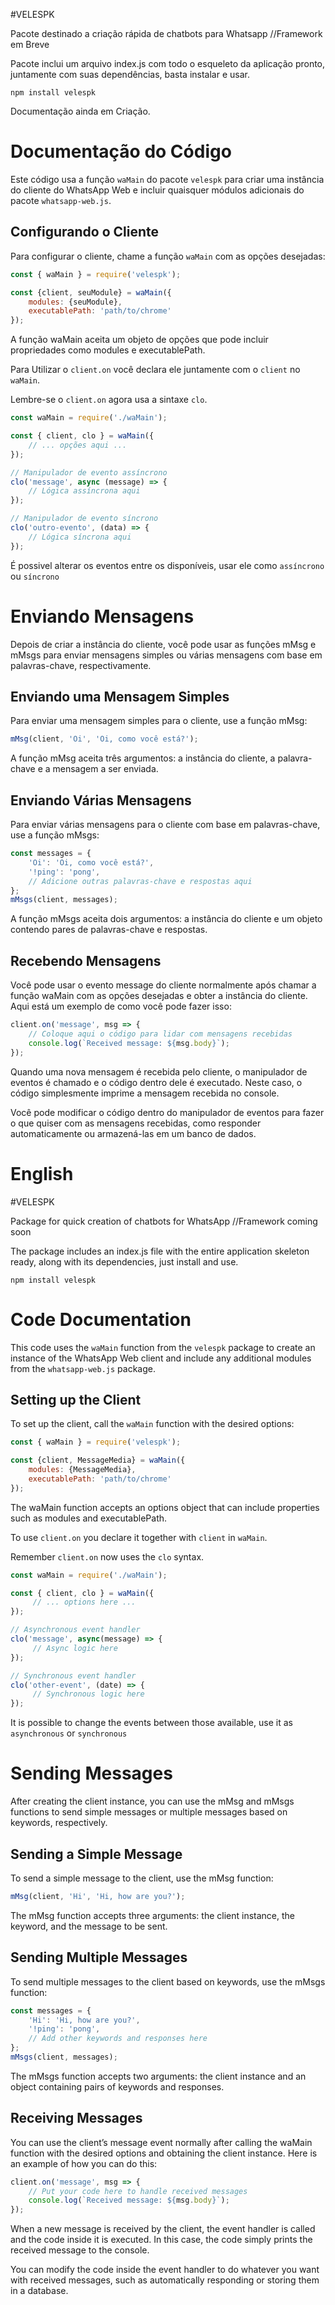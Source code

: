 #VELESPK

Pacote destinado a criação rápida de chatbots para Whatsapp
//Framework em Breve

Pacote inclui um arquivo index.js com todo o esqueleto da aplicação pronto, juntamente com suas dependências, basta instalar e usar.
```
npm install velespk
```

Documentação ainda em Criação.
# Documentação do Código

Este código usa a função `waMain` do pacote `velespk` para criar uma instância do cliente do WhatsApp Web e incluir quaisquer módulos adicionais do pacote `whatsapp-web.js`.

## Configurando o Cliente

Para configurar o cliente, chame a função `waMain` com as opções desejadas:

```javascript
const { waMain } = require('velespk');

const {client, seuModule} = waMain({
    modules: {seuModule},
    executablePath: 'path/to/chrome'
});
```
A função waMain aceita um objeto de opções que pode incluir propriedades como modules e executablePath.

Para Utilizar o `client.on` você declara ele juntamente com o `client` no `waMain`. 

Lembre-se o `client.on` agora usa a sintaxe `clo`.
```javascript
const waMain = require('./waMain');

const { client, clo } = waMain({
    // ... opções aqui ...
});

// Manipulador de evento assíncrono
clo('message', async (message) => {
    // Lógica assíncrona aqui
});

// Manipulador de evento síncrono
clo('outro-evento', (data) => {
    // Lógica síncrona aqui
});
```
É possivel alterar os eventos entre os disponíveis, usar ele como `assíncrono` ou `síncrono` 

# Enviando Mensagens
Depois de criar a instância do cliente, você pode usar as funções mMsg e mMsgs para enviar mensagens simples ou várias mensagens com base em palavras-chave, respectivamente.
## Enviando uma Mensagem Simples
Para enviar uma mensagem simples para o cliente, use a função mMsg:
```javascript
mMsg(client, 'Oi', 'Oi, como você está?');
```
A função mMsg aceita três argumentos: a instância do cliente, a palavra-chave e a mensagem a ser enviada.
## Enviando Várias Mensagens
Para enviar várias mensagens para o cliente com base em palavras-chave, use a função mMsgs:
```javascript
const messages = {
    'Oi': 'Oi, como você está?',
    '!ping': 'pong',
    // Adicione outras palavras-chave e respostas aqui
};
mMsgs(client, messages);
```
A função mMsgs aceita dois argumentos: a instância do cliente e um objeto contendo pares de palavras-chave e respostas.
## Recebendo Mensagens
Você pode usar o evento message do cliente normalmente após chamar a função waMain com as opções desejadas e obter a instância do cliente. Aqui está um exemplo de como você pode fazer isso:
```javascript
client.on('message', msg => {
    // Coloque aqui o código para lidar com mensagens recebidas
    console.log(`Received message: ${msg.body}`);
});
```
Quando uma nova mensagem é recebida pelo cliente, o manipulador de eventos é chamado e o código dentro dele é executado. Neste caso, o código simplesmente imprime a mensagem recebida no console.

Você pode modificar o código dentro do manipulador de eventos para fazer o que quiser com as mensagens recebidas, como responder automaticamente ou armazená-las em um banco de dados.

# English

#VELESPK

Package for quick creation of chatbots for WhatsApp //Framework coming soon

The package includes an index.js file with the entire application skeleton ready, along with its dependencies, just install and use.

```
npm install velespk
```


# Code Documentation

This code uses the `waMain` function from the `velespk` package to create an instance of the WhatsApp Web client and include any additional modules from the `whatsapp-web.js` package.

## Setting up the Client

To set up the client, call the `waMain` function with the desired options:

```javascript
const { waMain } = require('velespk');

const {client, MessageMedia} = waMain({
    modules: {MessageMedia},
    executablePath: 'path/to/chrome'
});
```
The waMain function accepts an options object that can include properties such as modules and executablePath.

To use `client.on` you declare it together with `client` in `waMain`.

Remember `client.on` now uses the `clo` syntax.
```javascript
const waMain = require('./waMain');

const { client, clo } = waMain({
     // ... options here ...
});

// Asynchronous event handler
clo('message', async(message) => {
     // Async logic here
});

// Synchronous event handler
clo('other-event', (date) => {
     // Synchronous logic here
});
```
It is possible to change the events between those available, use it as `asynchronous` or `synchronous`

# Sending Messages
After creating the client instance, you can use the mMsg and mMsgs functions to send simple messages or multiple messages based on keywords, respectively.

## Sending a Simple Message
To send a simple message to the client, use the mMsg function:
```javascript
mMsg(client, 'Hi', 'Hi, how are you?');
```
The mMsg function accepts three arguments: the client instance, the keyword, and the message to be sent.

## Sending Multiple Messages
To send multiple messages to the client based on keywords, use the mMsgs function:
```javascript
const messages = {
    'Hi': 'Hi, how are you?',
    '!ping': 'pong',
    // Add other keywords and responses here
};
mMsgs(client, messages);
```
The mMsgs function accepts two arguments: the client instance and an object containing pairs of keywords and responses.

## Receiving Messages
You can use the client’s message event normally after calling the waMain function with the desired options and obtaining the client instance. Here is an example of how you can do this:
```javascript
client.on('message', msg => {
    // Put your code here to handle received messages
    console.log(`Received message: ${msg.body}`);
});
```
When a new message is received by the client, the event handler is called and the code inside it is executed. In this case, the code simply prints the received message to the console.

You can modify the code inside the event handler to do whatever you want with received messages, such as automatically responding or storing them in a database.
